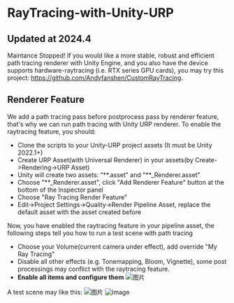 # RayTracing-with-Unity-URP

## Updated at 2024.4
Maintance Stopped!
If you would like a more stable, robust and efficient path tracing renderer with Unity Engine, and you also have the device supports hardware-raytracing (i.e. RTX series GPU cards), you may try this project: https://github.com/Andyfanshen/CustomRayTracing.

## Renderer Feature
We add a path tracing pass before postprocess pass by renderer feature, that's why we can run path tracing with Unity URP renderer.
To enable the raytracing feature, you should:
* Clone the scripts to your Unity-URP project assets (It must be Unity 2022.1+)
* Create URP Asset(with Universal Renderer) in your assets(by Create->Rendering->URP Asset)
* Unity will create two assets: "\*\*.asset" and "\*\*_Renderer.asset"
* Choose "\*\*_Renderer.asset", click "Add Renderer Feature" button at the bottom of the Inspector panel
* Choose "Ray Tracing Render Feature"
* Edit->Project Settings->Quality->Render Pipeline Asset, replace the default asset with the asset created before

Now, you have enabled the raytracing feature in your pipeline asset, the following steps tell you how to run a test scene with path tracing
* Choose your Volume(current camera under effect), add override "My Ray Tracing"
* Disable all other effects (e.g. Tonemapping, Bloom, Vignette), some post processings may conflict with the raytracing feature.
* **Enable all items and configure them**
![图片](https://github.com/Andyfanshen/RayTracing-with-Unity-URP/assets/33785908/634829fb-f50e-41f1-91e3-bec7fdd6c7b7)

A test scene may like this:
![图片](https://user-images.githubusercontent.com/33785908/157629119-299b1f9e-26db-41ce-8282-c1fbfa0e66db.png)
![image](https://user-images.githubusercontent.com/33785908/159110271-2d00e941-dc66-4817-b412-40dc553e7ada.png)
